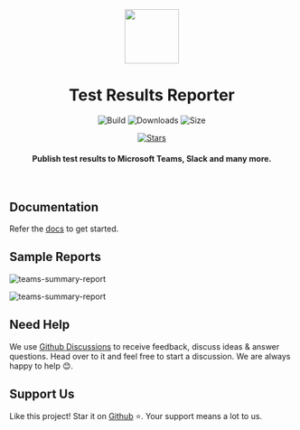 <span align="center">

<img src="https://github.com/test-results-reporter/test-results-reporter.github.io/blob/main/docs/.vuepress/public/logo.png?raw=true" height="96px" width="96px" style="display: block; margin: 0 auto;" />

# Test Results Reporter

![Build](https://github.com/test-results-reporter/reporter/workflows/Build/badge.svg?branch=main)
![Downloads](https://img.shields.io/npm/dt/test-results-reporter)
![Size](https://img.shields.io/bundlephobia/minzip/test-results-reporter)

[![Stars](https://img.shields.io/github/stars/test-results-reporter/reporter?style=social)](https://github.com/test-results-reporter/reporter/stargazers)

#### Publish test results to Microsoft Teams, Slack and many more.

</span>

<br />

## Documentation

Refer the [docs](https://test-results-reporter.github.io/) to get started.

## Sample Reports

![teams-summary-report](https://github.com/test-results-reporter/reporter/raw/main/assets/teams/test-summary-single-suite.png)

![teams-summary-report](https://github.com/test-results-reporter/reporter/raw/main/assets/slack/test-summary-single-suite.png)


## Need Help

We use [Github Discussions](https://github.com/test-results-reporter/reporter/discussions) to receive feedback, discuss ideas & answer questions. Head over to it and feel free to start a discussion. We are always happy to help 😊.

## Support Us

Like this project! Star it on [Github](https://github.com/test-results-reporter/reporter) ⭐. Your support means a lot to us.